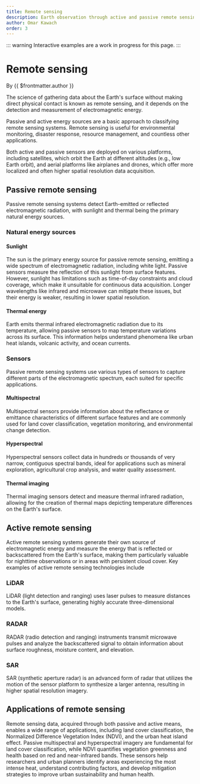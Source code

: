 ```yaml
---
title: Remote sensing
description: Earth observation through active and passive remote sensing
author: Omar Kawach
order: 3
---
```


::: warning
Interactive examples are a work in progress for this page.
:::

# Remote sensing

By {{ $frontmatter.author }}

The science of gathering data about the Earth's surface without making direct physical contact is known as remote sensing, and it depends on the detection and measurement of electromagnetic energy. 

Passive and active energy sources are a basic approach to classifying remote sensing systems. Remote sensing is useful for environmental monitoring, disaster response, resource management, and countless other applications.

Both active and passive sensors are deployed on various platforms, including satellites, which orbit the Earth at different altitudes (e.g., low Earth orbit), and aerial platforms like airplanes and drones, which offer more localized and often higher spatial resolution data acquisition.

## Passive remote sensing

Passive remote sensing systems detect Earth-emitted or reflected electromagnetic radiation, with sunlight and thermal being the primary natural energy sources.

### Natural energy sources

#### Sunlight

The sun is the primary energy source for passive remote sensing, emitting a wide spectrum of electromagnetic radiation, including white light. 
Passive sensors measure the reflection of this sunlight from surface features. 
However, sunlight has limitations such as time-of-day constraints and cloud coverage, which make it unsuitable for continuous data acquisition. 
Longer wavelengths like infrared and microwave can mitigate these issues, but their energy is weaker, resulting in lower spatial resolution.

#### Thermal energy

Earth emits thermal infrared electromagnetic radiation due to its temperature, allowing passive sensors to map temperature variations across its surface. 
This information helps understand phenomena like urban heat islands, volcanic activity, and ocean currents.

### Sensors

Passive remote sensing systems use various types of sensors to capture different parts of the electromagnetic spectrum, each suited for specific applications.

#### Multispectral

Multispectral sensors provide information about the reflectance or emittance characteristics of different surface features and are commonly used for land cover classification, vegetation monitoring, and environmental change detection. 

#### Hyperspectral

Hyperspectral sensors collect data in hundreds or thousands of very narrow, contiguous spectral bands, ideal for applications such as mineral exploration, agricultural crop analysis, and water quality assessment.

#### Thermal imaging

Thermal imaging sensors detect and measure thermal infrared radiation, allowing for the creation of thermal maps depicting temperature differences on the Earth's surface.

## Active remote sensing

Active remote sensing systems generate their own source of electromagnetic energy and measure the energy that is reflected or backscattered from the Earth's surface, making them particularly valuable for nighttime observations or in areas with persistent cloud cover. Key examples of active remote sensing technologies include 

### LiDAR

LiDAR (light detection and ranging) uses laser pulses to measure distances to the Earth's surface, generating highly accurate three-dimensional models. 

### RADAR

RADAR (radio detection and ranging) instruments transmit microwave pulses and analyze the backscattered signal to obtain information about surface roughness, moisture content, and elevation.

### SAR
  
SAR (synthetic aperture radar) is an advanced form of radar that utilizes the motion of the sensor platform to synthesize a larger antenna, resulting in higher spatial resolution imagery.

## Applications of remote sensing

Remote sensing data, acquired through both passive and active means, enables a wide range of applications, including land cover classification, the Normalized Difference Vegetation Index (NDVI), and the urban heat island effect. Passive multispectral and hyperspectral imagery are fundamental for land cover classification, while NDVI quantifies vegetation greenness and health based on red and near-infrared bands. These sensors help researchers and urban planners identify areas experiencing the most intense heat, understand contributing factors, and develop mitigation strategies to improve urban sustainability and human health.
